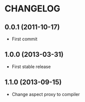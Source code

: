 CHANGELOG
=========

0.0.1 (2011-10-17)
------------------

* First commit


1.0.0 (2013-03-31)
------------------

* First stable release

1.1.0 (2013-09-15)
------------------

* Change aspect proxy to compiler
